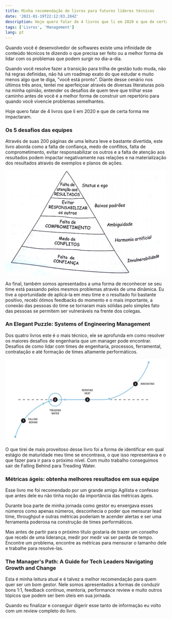 ```yaml
---
title: Minha recomendação de livros para futuros líderes técnicos
date: '2021-01-19T22:12:03.284Z'
description: Hoje quero falar de 4 livros que li em 2020 e que de certa forma me impactaram.
tags: ['Livros', 'Management']
lang: pt
---
```


Quando você é desenvolvedor de softwares existe uma infinidade de conteúdo técnicos te dizendo o que precisa ser feito ou a melhor forma de lidar com os problemas que podem surgir no dia-a-dia. 

Quando você resolve fazer a transição para trilha de gestão tudo muda, não há regras definidas, não há um roadmap exato do que estudar e muito menos algo que te diga, "você está pronto". Diante desse cenário nos últimos três anos, tentei me aperfeiçoar através de diversas literaturas pois na minha opinião, entender os desafios de quem teve que trilhar esse caminho antes de você é a melhor forma de construir um repertório para quando você vivencie problemas semelhantes.

Hoje quero falar de 4 livros que li em 2020 e que de certa forma me impactaram.

### Os 5 desafios das equipes

Através de suas 200 páginas de uma leitura leve e bastante divertida, este livro aborda como a falta de confiança, medo de conflitos, falta de comprometimento, evitar responsabilizar os outros e a falta de atenção aos resultados podem impactar negativamente nas relações e na materialização dos resultados através de exemplos e planos de ações.

![Os 5 desafios das equipes](image1.png)

Ao final, também somos apresentados a uma forma de reconhecer se seu time está passando pelos mesmos problemas através de uma dinâmica. Eu tive a oportunidade de aplicá-la em meu time e o resultado foi bastante positivo, recebi ótimos feedbacks do momento e o mais importante, a conexão das pessoas do time se tornaram mais sólidas pelo simples fato das pessoas se permitem ser vulneráveis na frente dos colegas.

### An Elegant Puzzle: Systems of Engineering Management

Dos quatro livros este é o mais técnico, ele se aprofunda em como resolver os maiores desafios de engenharia que um manager pode encontrar. Desafios de como lidar com times de engenharia, processos, ferramental, contratação e até formação de times altamente performáticos.

![An Elegant Puzzle: Systems of Engineering Management](image2.png)

O que tirei de mais proveitoso desse livro foi a forma de identificar em qual estágio de maturidade meu time se encontrava, o que isso representava e o que fazer para ir para o próximo nível. Com muito trabalho conseguimos sair de Falling Behind para Treading Water.

### Métricas ágeis: obtenha melhores resultados em sua equipe

Esse livro me foi recomendado por um grande amigo Agilista e confesso que antes dele eu não tinha noção da importância das métricas ágeis. 

Durante boa parte de minha jornada como gestor eu enxergava esses números como apenas números, desconhecia o poder que mensurar lead time, throughput e outras métricas poderiam te acender alertas e ser uma ferramenta poderosa na construção de times performáticos.

Mas antes de partir para o próximo título gostaria de trazer um conselho que recebi de uma liderança, medir por medir vai ser perda de tempo. Encontre um problema, encontre as métricas para mensurar o tamanho dele e trabalhe para resolve-las.

### The Manager's Path: A Guide for Tech Leaders Navigating Growth and Change

Esta é minha leitura atual e é talvez a melhor recomendação para quem quer ser um bom gestor. Nele somos apresentados a formas de conduzir bons 1:1, feedback contínuo, mentoria, performance review e muito outros tópicos que podem ser bem úteis em sua jornada.

Quando eu finalizar e conseguir digerir esse tanto de informação eu volto com um review completo do livro.
